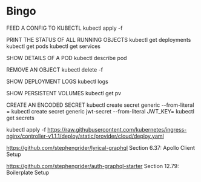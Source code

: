 # Bingo

FEED A CONFIG TO KUBECTL
kubectl apply -f <filename>

PRINT THE STATUS OF ALL RUNNING OBJECTS
kubectl get deployments
kubectl get pods
kubectl get services

SHOW DETAILS OF A POD
kubectl describe pod <podname>

REMOVE AN OBJECT
kubectl delete -f <configfile>

SHOW DEPLOYMENT LOGS
kubectl logs <deploymentname>

SHOW PERSISTENT VOLUMES
kubectl get pv

CREATE AN ENCODED SECRET
kubectl create secret generic <secretname> --from-literal <key>=<value>
kubectl create secret generic jwt-secret --from-literal JWT_KEY=<value>
kubectl get secrets

kubectl apply -f https://raw.githubusercontent.com/kubernetes/ingress-nginx/controller-v1.1.1/deploy/static/provider/cloud/deploy.yaml

https://github.com/stephengrider/lyrical-graphql
Section 6.37: Apollo Client Setup

https://github.com/stephengrider/auth-graphql-starter
Section 12.79: Boilerplate Setup
